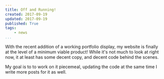 ```yaml
---
title: Off and Running!
created: 2017-09-19
updated: 2017-09-19
published: True
tags:
    - news
...
```


With the recent addition of a working portfolio display, my website is finally
at the level of a minimum viable product! While it's not much to look at right
now, it at least has some decent copy, and decent code behind the scenes.

My goal is to to work on it piecemeal, updating the code at the same time I
write more posts for it as well.

